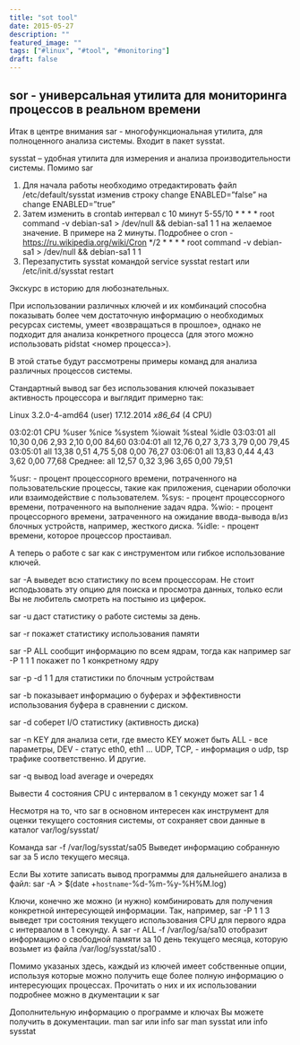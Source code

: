 ```yaml
---
title: "sot tool"
date: 2015-05-27
description: ""
featured_image: ""
tags: ["#linux", "#tool", "#monitoring"]
draft: false
---
```


## sor - универсальная утилита для мониторинга процессов в реальном времени

Итак в центре внимания sar - многофункциональная утилита, для полноценного анализа системы. Входит в пакет sysstat.

sysstat – удобная утилита для измерения и анализа производительности системы. Помимо sar 

1) Для начала работы необходимо отредактировать файл /etc/default/sysstat изменив строку 
change ENABLED=”false” 
на 
change ENABLED=”true”
2) Затем изменить в crontab интервал c 10 минут
5-55/10 * * * * root command -v debian-sa1 > /dev/null && debian-sa1 1 1
на желаемое значение. В примере на 2 минуты. Подробнее о cron - https://ru.wikipedia.org/wiki/Cron
*/2 * * * * root command -v debian-sa1 > /dev/null && debian-sa1 1 1
3) Перезапустить sysstat командой 
service sysstat restart или /etc/init.d/sysstat restart

Экскурс в историю для любознательных.


При использовании различных ключей и их комбинаций способна показывать более чем достаточную информацию о необходимых ресурсах системы, умеет «возвращаться в прошлое», однако не подходит для анализа конкретного процесса (для этого можно использовать pidstat <номер процесса>).

В этой статье будут рассмотрены примеры команд для анализа различных процессов системы.

Стандартный вывод sar без использования ключей показывает активность процессора и выглядит примерно так:

Linux 3.2.0-4-amd64 (user) 	17.12.2014 	_x86_64_	(4 CPU)

03:02:01        CPU     %user     %nice   %system   %iowait    %steal     %idle
03:03:01        all     10,30      0,06      2,93      2,10      0,00     84,60
03:04:01        all     12,76      0,27      3,73      3,79      0,00     79,45
03:05:01        all     13,38      0,51      4,75      5,08      0,00     76,27
03:06:01        all     13,83      0,44      4,43      3,62      0,00     77,68
Среднее:     all     12,57      0,32      3,96      3,65      0,00     79,51

%usr: - процент процессорного времени, потраченного на пользовательские процессы, такие как приложения, сценарии оболочки или взаимодействие с пользователем.
%sys: - процент процессорного времени, потраченного на выполнение задач ядра.
%wio: - процент процессорного времени, затраченного на ожидание ввода-вывода в/из блочных устройств, например, жесткого диска. 
%idle: - процент времени, которое процессор простаивал.


А теперь о работе с sar как с инструментом или гибкое использование ключей.

sar -A  выведет всю статистику по всем процессорам. Не стоит исподьзовать эту опцию для поиска и просмотра данных, только если Вы не любитель смотреть на постыню из циферок.

sar -u даст статистику о работе системы за день.

sar -r покажет статистику использования памяти

sar -P ALL сообщит информацию по всем ядрам, тогда как например sar -P 1 1 1 покажет по 1 конкретному ядру

sar -p -d 1 1 для статистики по блочным устройствам

sar -b показывает информацию о буферах и эффективности использования буфера в сравнении с диском.

sar -d соберет I/O статистику (активность диска)

sar -n KEY для анализа сети, где вместо KEY может быть ALL - все параметры, DEV - статус eth0, eth1 ... UDP, TCP, - информация о udp, tsp трафике соответственно. И другие.

sar -q вывод load average и очередях

Вывести 4 состояния CPU с интервалом в 1 секунду может
sar 1 4

Несмотря на то, что sar в основном интересен как инструмент для оценки текущего состояния системы, от сохраняет свои данные в каталог var/log/sysstat/

Команда 
sar -f /var/log/sysstat/sa05
Выведет информацию собранную sar за 5 исло текущего месяца.

Если Вы хотите записать вывод программы для дальнейшего анализа в файл:
sar -A > $(date +`hostname`-%d-%m-%y-%H%M.log)

Ключи, конечно же можно (и нужно) комбинировать для получения конкретной интересующей информации.
Так, например, sar -P 1 1 3 выведет три состояния текущего использования CPU для первого ядра с интервалом в 1 секунду.
А sar -r ALL -f /var/log/sa/sa10 отобразит информацию о свободной памяти за 10 день текущего месяца, которую возьмет из файла /var/log/sysstat/sa10 .

Помимо указаных здесь, каждый из ключей имеет собственные опции, используя которые можно получить еще более полную информацию о интересующих процессах. Прочитать о них и их использовании подробнее можно в дкументации к sar

Дополнительную информацию о программе и ключах Вы можете получить в документации.
man sar или info sar
man sysstat или info sysstat